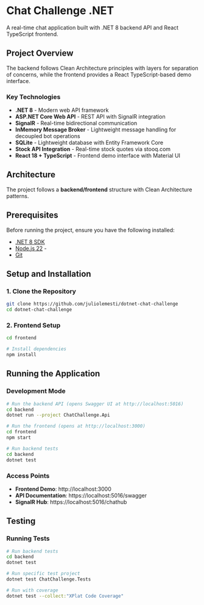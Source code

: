 # Chat Challenge .NET

A real-time chat application built with .NET 8 backend API and React TypeScript frontend. 

## Project Overview

The backend follows Clean Architecture principles with layers for separation of concerns, while the frontend provides a React TypeScript-based demo interface.

### Key Technologies
- **.NET 8** - Modern web API framework
- **ASP.NET Core Web API** - REST API with SignalR integration
- **SignalR** - Real-time bidirectional communication
- **InMemory Message Broker** - Lightweight message handling for decoupled bot operations
- **SQLite** - Lightweight database with Entity Framework Core
- **Stock API Integration** - Real-time stock quotes via stooq.com
- **React 18 + TypeScript** - Frontend demo interface with Material UI

## Architecture

The project follows a **backend/frontend** structure with Clean Architecture patterns.

## Prerequisites

Before running the project, ensure you have the following installed:

- [.NET 8 SDK](https://dotnet.microsoft.com/download/dotnet/8.0)
- [Node.js 22](https://nodejs.org/en/download/) -
- [Git](https://git-scm.com/downloads)

## Setup and Installation

### 1. Clone the Repository
```bash
git clone https://github.com/juliolemesti/dotnet-chat-challenge
cd dotnet-chat-challenge
```

### 2. Frontend Setup
```bash
cd frontend

# Install dependencies
npm install
```

## Running the Application

### Development Mode
```bash
# Run the backend API (opens Swagger UI at http://localhost:5016)
cd backend
dotnet run --project ChatChallenge.Api

# Run the frontend (opens at http://localhost:3000)
cd frontend
npm start

# Run backend tests
cd backend
dotnet test
```

### Access Points
- **Frontend Demo**: http://localhost:3000
- **API Documentation**: https://localhost:5016/swagger
- **SignalR Hub**: https://localhost:5016/chathub

## Testing

### Running Tests
```bash
# Run backend tests
cd backend
dotnet test

# Run specific test project
dotnet test ChatChallenge.Tests

# Run with coverage
dotnet test --collect:"XPlat Code Coverage"
```
